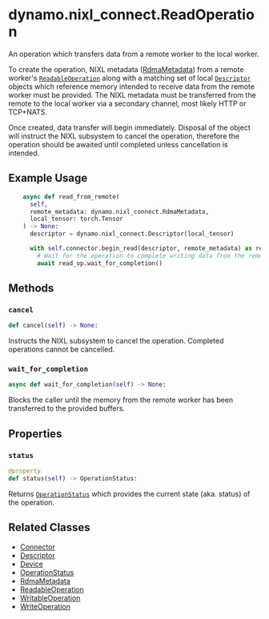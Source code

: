 <!--
SPDX-FileCopyrightText: Copyright (c) 2025 NVIDIA CORPORATION & AFFILIATES. All rights reserved.
SPDX-License-Identifier: Apache-2.0

Licensed under the Apache License, Version 2.0 (the "License");
you may not use this file except in compliance with the License.
You may obtain a copy of the License at

http://www.apache.org/licenses/LICENSE-2.0

Unless required by applicable law or agreed to in writing, software
distributed under the License is distributed on an "AS IS" BASIS,
WITHOUT WARRANTIES OR CONDITIONS OF ANY KIND, either express or implied.
See the License for the specific language governing permissions and
limitations under the License.
-->

# dynamo.nixl_connect.ReadOperation

An operation which transfers data from a remote worker to the local worker.

To create the operation, NIXL metadata ([RdmaMetadata](rdma_metadata.md)) from a remote worker's [`ReadableOperation`](readable_operation.md)
along with a matching set of local [`Descriptor`](descriptor.md) objects which reference memory intended to receive data from the remote worker must be provided.
The NIXL metadata must be transferred from the remote to the local worker via a secondary channel, most likely HTTP or TCP+NATS.

Once created, data transfer will begin immediately.
Disposal of the object will instruct the NIXL subsystem to cancel the operation,
therefore the operation should be awaited until completed unless cancellation is intended.


## Example Usage

```python
    async def read_from_remote(
      self,
      remote_metadata: dynamo.nixl_connect.RdmaMetadata,
      local_tensor: torch.Tensor
    ) -> None:
      descriptor = dynamo.nixl_connect.Descriptor(local_tensor)

      with self.connector.begin_read(descriptor, remote_metadata) as read_op:
        # Wait for the operation to complete writing data from the remote worker to local_tensor.
        await read_op.wait_for_completion()
```


## Methods

### `cancel`

```python
def cancel(self) -> None:
```

Instructs the NIXL subsystem to cancel the operation.
Completed operations cannot be cancelled.

### `wait_for_completion`

```python
async def wait_for_completion(self) -> None:
```

Blocks the caller until the memory from the remote worker has been transferred to the provided buffers.


## Properties

### `status`

```python
@property
def status(self) -> OperationStatus:
```

Returns [`OperationStatus`](operation_status.md) which provides the current state (aka. status) of the operation.


## Related Classes

  - [Connector](connector.md)
  - [Descriptor](descriptor.md)
  - [Device](device.md)
  - [OperationStatus](operation_status.md)
  - [RdmaMetadata](rdma_metadata.md)
  - [ReadableOperation](readable_operation.md)
  - [WritableOperation](writable_operation.md)
  - [WriteOperation](write_operation.md)
